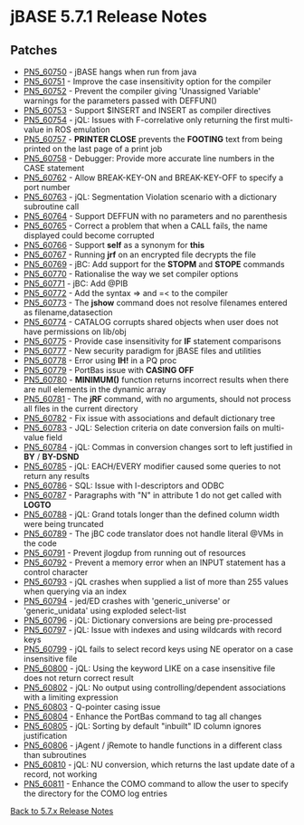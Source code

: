 # jBASE 5.7.1 Release Notes

<PageHeader />

## Patches

- [PN5\_60750](./../pn5_60750/README.md) - jBASE hangs when run from java
- [PN5\_60751](./../pn5_60751/README.md) - Improve the case insensitivity option for the compiler
- [PN5\_60752](./../pn5_60752/README.md) - Prevent the compiler giving 'Unassigned Variable' warnings for the parameters passed with DEFFUN()
- [PN5\_60753](./../pn5_60753/README.md) - Support $INSERT and INSERT as compiler directives
- [PN5\_60754](./../pn5_60754/README.md) - jQL: Issues with F-correlative only returning the first multi-value in ROS emulation
- [PN5\_60757](./../pn5_60757/README.md) - **PRINTER CLOSE** prevents the **FOOTING** text from being printed on the last page of a print job
- [PN5\_60758](./../pn5_60758/README.md) - Debugger: Provide more accurate line numbers in the CASE statement
- [PN5\_60762](./../pn5_60762/README.md) - Allow BREAK-KEY-ON and BREAK-KEY-OFF to specify a port number
- [PN5\_60763](./../pn5_60763/README.md) - jQL: Segmentation Violation scenario with a dictionary subroutine call
- [PN5\_60764](./../pn5_60764/README.md) - Support DEFFUN with no parameters and no parenthesis
- [PN5\_60765](./../pn5_60765/README.md) - Correct a problem that when a CALL fails, the name displayed could become corrupted
- [PN5\_60766](./../pn5_60766/README.md) - Support **self** as a synonym for **this**
- [PN5\_60767](./../pn5_60767/README.md) - Running **jrf** on an encrypted file decrypts the file
- [PN5\_60769](./../pn5_60769/README.md) - jBC: Add support for the **STOPM** and **STOPE** commands
- [PN5\_60770](./../pn5_60770/README.md) - Rationalise the way we set compiler options
- [PN5\_60771](./../pn5_60771/README.md) - jBC: Add @PIB
- [PN5\_60772](./../pn5_60772/README.md) - Add the syntax =&gt; and =&lt; to the compiler
- [PN5\_60773](./../pn5_60773/README.md) - The **jshow** command does not resolve filenames entered as filename,datasection
- [PN5\_60774](./../pn5_60774/README.md) - CATALOG corrupts shared objects when user does not have permissions on lib/obj
- [PN5\_60775](./../pn5_60775/README.md) - Provide case insensitivity for **IF** statement comparisons
- [PN5\_60777](./../pn5_60777/README.md) - New security paradigm for jBASE files and utilities
- [PN5\_60778](./../pn5_60778/README.md) - Error using **IH!** in a PQ proc
- [PN5\_60779](./../pn5_60779/README.md) - PortBas issue with **CASING OFF**
- [PN5\_60780](./../pn5_60780/README.md) - **MINIMUM()** function returns incorrect results when there are null elements in the dynamic array
- [PN5\_60781](./../pn5_60781/README.md) - The **jRF** command, with no arguments, should not process all files in the current directory
- [PN5\_60782](./../pn5_60782/README.md) - Fix issue with associations and default dictionary tree
- [PN5\_60783](./../pn5_60783/README.md) - JQL: Selection criteria on date conversion fails on multi-value field
- [PN5\_60784](./../pn5_60784/README.md) - jQL: Commas in conversion changes sort to left justified in **BY** / **BY-DSND**
- [PN5\_60785](./../pn5_60785/README.md) - jQL: EACH/EVERY modifier caused some queries to not return any results
- [PN5\_60786](./../pn5_60786/README.md) - SQL: Issue with I-descriptors and ODBC
- [PN5\_60787](./../pn5_60787/README.md) - Paragraphs with "N" in attribute 1 do not get called with **LOGTO**
- [PN5\_60788](./../pn5_60788/README.md) - jQL: Grand totals longer than the defined column width were being truncated
- [PN5\_60789](./../pn5_60789/README.md) - The jBC code translator does not handle literal @VMs in the code
- [PN5\_60791](./../pn5_60791/README.md) - Prevent jlogdup from running out of resources
- [PN5\_60792](./../pn5_60792/README.md) - Prevent a memory error when an INPUT statement has a control character
- [PN5\_60793](./../pn5_60793/README.md) - jQL crashes when supplied a list of more than 255 values when querying via an index
- [PN5\_60794](./../pn5_60794/README.md) - jed/ED crashes with 'generic\_universe' or 'generic\_unidata' using exploded select-list
- [PN5\_60796](./../pn5_60796/README.md) - jQL: Dictionary conversions are being pre-processed
- [PN5\_60797](./../pn5_60797/README.md) - jQL: Issue with indexes and using wildcards with record keys
- [PN5\_60799](./../pn5_60799/README.md) - jQL fails to select record keys using NE operator on a case insensitive file
- [PN5\_60800](./../pn5_60800/README.md) - jQL: Using the keyword LIKE on a case insensitive file does not return correct result
- [PN5\_60802](./../pn5_60802/README.md) - jQL: No output using controlling/dependent associations with a limiting expression
- [PN5\_60803](./../pn5_60803/README.md) - Q-pointer casing issue
- [PN5\_60804](./../pn5_60804/README.md) - Enhance the PortBas command to tag all changes
- [PN5\_60805](./../pn5_60805/README.md) - jQL: Sorting by default "inbuilt" ID column ignores justification
- [PN5\_60806](./../pn5_60806/README.md) - jAgent / jRemote to handle functions in a different class than subroutines
- [PN5\_60810](./../pn5_60810/README.md) - jQL: NU conversion, which returns the last update date of a record, not working
- [PN5\_60811](./../pn5_60811/README.md) - Enhance the COMO command to allow the user to specify the directory for the COMO log entries

[Back to 5.7.x Release Notes](./../README.md)

<PageFooter />
